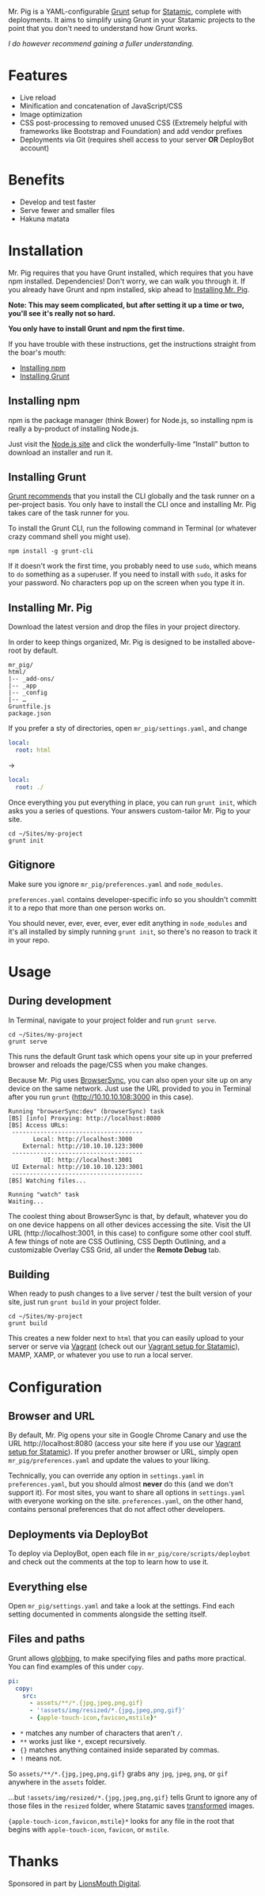 Mr. Pig is a YAML-configurable [Grunt](http://gruntjs.com/) setup for
[Statamic](http://statamic.com/), complete with deployments. It aims to simplify using Grunt in your
Statamic projects to the point that you don't need to understand how Grunt works.

*I do however recommend gaining a fuller understanding.*




# Features
- Live reload
- Minification and concatenation of JavaScript/CSS
- Image optimization
- CSS post-processing to removed unused CSS (Extremely helpful with frameworks like Bootstrap and
  Foundation) and add vendor prefixes
- Deployments via Git (requires shell access to your server **OR** DeployBot account)




# Benefits
- Develop and test faster
- Serve fewer and smaller files
- Hakuna matata




# Installation
Mr. Pig requires that you have Grunt installed, which requires that you have npm installed.
Dependencies! Don't worry, we can walk you through it. If you already have Grunt and npm installed,
skip ahead to [Installing Mr. Pig](#installing-mr-pig).

**Note: This may seem complicated, but after setting it up a time or two, you'll see it's really not
so hard.**

**You only have to install Grunt and npm the first time.**

If you have trouble with these instructions, get the instructions straight from the boar's mouth:

- [Installing npm](https://docs.npmjs.com/getting-started/installing-node)
- [Installing Grunt](http://gruntjs.com/getting-started)


## Installing npm
npm is the package manager (think Bower) for Node.js, so installing npm is really a by-product of
installing Node.js.

Just visit the [Node.js site](http://nodejs.org/) and click the wonderfully-lime “Install” button to
download an installer and run it.


## Installing Grunt
[Grunt recommends](http://gruntjs.com/getting-started) that you install the CLI globally and the
task runner on a per-project basis. You only have to install the CLI once and installing Mr. Pig
takes care of the task runner for you.

To install the Grunt CLI, run the following command in Terminal (or whatever crazy command shell you
might use).

```
npm install -g grunt-cli
```

If it doesn't work the first time, you probably need to use `sudo`, which means to `do` something as
a `s`uper`u`ser. If you need to install with `sudo`, it asks for your password. No characters pop
up on the screen when you type it in.

## Installing Mr. Pig
Download the latest version and drop the files in your project directory.

<aside>
In order to keep things organized, Mr. Pig is designed to be installed above-root by default.

```language-files
mr_pig/
html/
|-- _add-ons/
|-- _app
|-- _config
|-- …
Gruntfile.js
package.json
```

If you prefer a sty of directories, open `mr_pig/settings.yaml`, and change

```yaml
local:
  root: html
```

->

```yaml
local:
  root: ./
```
</aside>

Once everything you put everything in place, you can run `grunt init`, which asks you a series of
questions. Your answers custom-tailor Mr. Pig to your site.

```shell
cd ~/Sites/my-project
grunt init
```


## Gitignore
Make sure you ignore `mr_pig/preferences.yaml` and `node_modules`.

`preferences.yaml` contains developer-specific info so you shouldn't committ it to a repo that more
than one person works on.

You should never, ever, ever, ever, ever edit anything in `node_modules` and it's all installed by
simply running `grunt init`, so there's no reason to track it in your repo.




# Usage
## During development
In Terminal, navigate to your project folder and run `grunt serve`.

```shell
cd ~/Sites/my-project
grunt serve
```

This runs the default Grunt task which opens your site up in your preferred browser and reloads the
page/CSS when you make changes.

Because Mr. Pig uses [BrowserSync](http://www.browsersync.io/), you can also open your site up on
any device on the same network. Just use the URL provided to you in Terminal after you run `grunt`
(http://10.10.10.108:3000 in this case).

```shell
Running "browserSync:dev" (browserSync) task
[BS] [info] Proxying: http://localhost:8080
[BS] Access URLs:
 -------------------------------------
       Local: http://localhost:3000
    External: http://10.10.10.123:3000
 -------------------------------------
          UI: http://localhost:3001
 UI External: http://10.10.10.123:3001
 -------------------------------------
[BS] Watching files...

Running "watch" task
Waiting...
```

The coolest thing about BrowserSync is that, by default, whatever you do on one device happens on
all other devices accessing the site. Visit the UI URL (http://localhost:3001, in this case) to
configure some other cool stuff. A few things of note are CSS Outlining, CSS Depth Outlining, and a
customizable Overlay CSS Grid, all under the **Remote Debug** tab.

## Building
When ready to push changes to a live server / test the built version of your site, just run
`grunt build` in your project folder.

```shell
cd ~/Sites/my-project
grunt build
```

This creates a new folder next to `html` that you can easily upload to your server or serve via
[Vagrant](https://www.vagrantup.com/) (check out our
[Vagrant setup for Statamic](https://github.com/thefriendlybeasts/vagrant-statamic)), MAMP, XAMP, or
whatever you use to run a local server.




# Configuration
## Browser and URL
By default, Mr. Pig opens your site in Google Chrome Canary and use the URL
http://localhost:8080 (access your site here if you use our
[Vagrant setup for Statamic](https://github.com/thefriendlybeasts/vagrant-statamic)). If you prefer
another browser or URL, simply open `mr_pig/preferences.yaml` and update the values to
your liking.

Technically, you can override any option in `settings.yaml` in `preferences.yaml`, but you should
almost **never** do this (and we don't support it). For most sites, you want to share all options in
`settings.yaml` with everyone working on the site. `preferences.yaml`, on the other hand, contains
personal preferences that do not affect other developers.


## Deployments via DeployBot
To deploy via DeployBot, open each file in `mr_pig/core/scripts/deploybot` and check out the
comments at the top to learn how to use it.


## Everything else
Open `mr_pig/settings.yaml` and take a look at the settings. Find each setting documented in
comments alongside the setting itself.


## Files and paths
Grunt allows [globbing](http://gruntjs.com/configuring-tasks#globbing-patterns), to make specifying
files and paths more practical. You can find examples of this under `copy`.

```yaml
pi:
  copy:
    src:
      - assets/**/*.{jpg,jpeg,png,gif}
      - '!assets/img/resized/*.{jpg,jpeg,png,gif}'
      - {apple-touch-icon,favicon,mstile}*
```

- `*` matches any number of characters that aren't `/`.
- `**` works just like `*`, except recursively.
- `{}` matches anything contained inside separated by commas.
- `!` means not.

So `assets/**/*.{jpg,jpeg,png,gif}` grabs any `jpg`, `jpeg`, `png`, or `gif` anywhere in the
`assets` folder.

…but `!assets/img/resized/*.{jpg,jpeg,png,gif}` tells Grunt to ignore any of those files in the
`resized` folder, where Statamic saves
[transformed](http://statamic.com/learn/documentation/tags/transform) images.

`{apple-touch-icon,favicon,mstile}*` looks for any file in the root that begins with
`apple-touch-icon`, `favicon`, or `mstile`.




# Thanks
Sponsored in part by [LionsMouth Digital](http://lionsmouthdigital.com).
